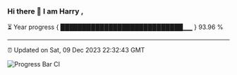 ### Hi there 👋 I am Harry , 

⏳ Year progress { ████████████████████████████▁▁ } 93.96 %

---

⏰ Updated on Sat, 09 Dec 2023 22:32:43 GMT

![Progress Bar CI](https://github.com/duykhang68/duykhang68/workflows/Progress%20Bar%20CI/badge.svg)
